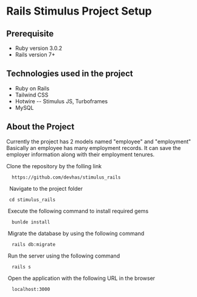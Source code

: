 # Rails Stimulus Project Setup

## Prerequisite

- Ruby version 3.0.2
- Rails version 7+

## Technologies used in the project

- Ruby on Rails
- Tailwind CSS
- Hotwire -- Stimulus JS, Turboframes
- MySQL

## About the Project
Currently the project has 2 models named "employee" and "employment"
Basically an employee has many employment records. It can save the employer information along with their employment tenures. 
​

Clone the repository by the folling link
​
```
  https://github.com/devhas/stimulus_rails
```
​
​
Navigate to the project folder
​
```
 cd stimulus_rails
```
​
Execute the following command to install required gems
​
```
  bunlde install
```
​
Migrate the database by using the following command
​
```
  rails db:migrate
```
​
Run the server using the following command
​
```
  rails s
```
​
Open the application with the following URL in the browser
​
```
  localhost:3000
```
​
​
​
​
​
​